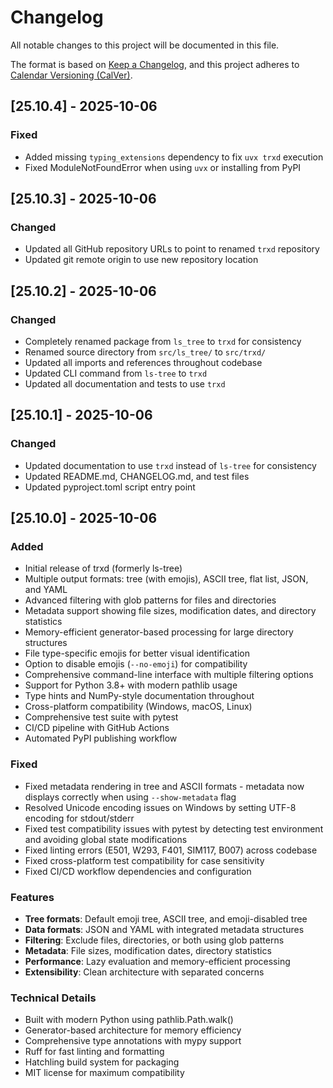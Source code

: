 # Changelog

All notable changes to this project will be documented in this file.

The format is based on [Keep a Changelog](https://keepachangelog.com/en/1.0.0/),
and this project adheres to [Calendar Versioning (CalVer)](https://calver.org/).

## [25.10.4] - 2025-10-06

### Fixed

- Added missing `typing_extensions` dependency to fix `uvx trxd` execution
- Fixed ModuleNotFoundError when using `uvx` or installing from PyPI

## [25.10.3] - 2025-10-06

### Changed

- Updated all GitHub repository URLs to point to renamed `trxd` repository
- Updated git remote origin to use new repository location

## [25.10.2] - 2025-10-06

### Changed

- Completely renamed package from `ls_tree` to `trxd` for consistency
- Renamed source directory from `src/ls_tree/` to `src/trxd/`
- Updated all imports and references throughout codebase
- Updated CLI command from `ls-tree` to `trxd`
- Updated all documentation and tests to use `trxd`

## [25.10.1] - 2025-10-06

### Changed

- Updated documentation to use `trxd` instead of `ls-tree` for consistency
- Updated README.md, CHANGELOG.md, and test files
- Updated pyproject.toml script entry point

## [25.10.0] - 2025-10-06

### Added

- Initial release of trxd (formerly ls-tree)
- Multiple output formats: tree (with emojis), ASCII tree, flat list, JSON, and YAML
- Advanced filtering with glob patterns for files and directories
- Metadata support showing file sizes, modification dates, and directory statistics
- Memory-efficient generator-based processing for large directory structures
- File type-specific emojis for better visual identification
- Option to disable emojis (`--no-emoji`) for compatibility
- Comprehensive command-line interface with multiple filtering options
- Support for Python 3.8+ with modern pathlib usage
- Type hints and NumPy-style documentation throughout
- Cross-platform compatibility (Windows, macOS, Linux)
- Comprehensive test suite with pytest
- CI/CD pipeline with GitHub Actions
- Automated PyPI publishing workflow

### Fixed

- Fixed metadata rendering in tree and ASCII formats - metadata now displays correctly when using `--show-metadata` flag
- Resolved Unicode encoding issues on Windows by setting UTF-8 encoding for stdout/stderr
- Fixed test compatibility issues with pytest by detecting test environment and avoiding global state modifications
- Fixed linting errors (E501, W293, F401, SIM117, B007) across codebase
- Fixed cross-platform test compatibility for case sensitivity
- Fixed CI/CD workflow dependencies and configuration

### Features

- **Tree formats**: Default emoji tree, ASCII tree, and emoji-disabled tree
- **Data formats**: JSON and YAML with integrated metadata structures
- **Filtering**: Exclude files, directories, or both using glob patterns
- **Metadata**: File sizes, modification dates, directory statistics
- **Performance**: Lazy evaluation and memory-efficient processing
- **Extensibility**: Clean architecture with separated concerns

### Technical Details

- Built with modern Python using pathlib.Path.walk()
- Generator-based architecture for memory efficiency
- Comprehensive type annotations with mypy support
- Ruff for fast linting and formatting
- Hatchling build system for packaging
- MIT license for maximum compatibility
